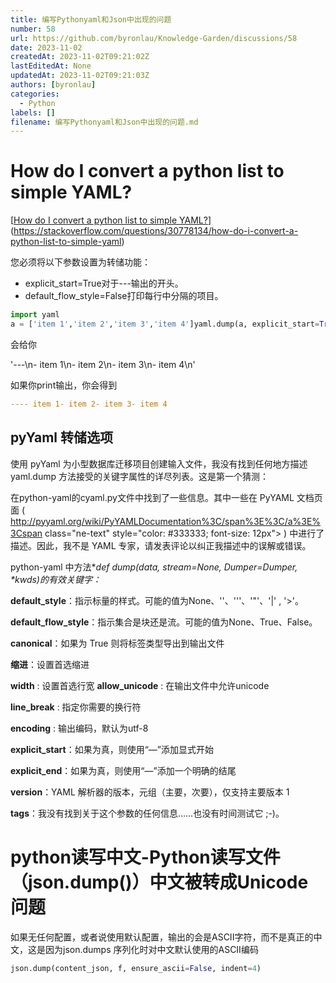 ```yaml
---
title: 编写Pythonyaml和Json中出现的问题
number: 58
url: https://github.com/byronlau/Knowledge-Garden/discussions/58
date: 2023-11-02
createdAt: 2023-11-02T09:21:02Z
lastEditedAt: None
updatedAt: 2023-11-02T09:21:03Z
authors: [byronlau]
categories: 
  - Python
labels: []
filename: 编写Pythonyaml和Json中出现的问题.md
---
```


# How do I convert a python list to simple YAML?

[[How do I convert a python list to simple YAML?](https://stackoverflow.com/questions/30778134/how-do-i-convert-a-python-list-to-simple-yaml)](https://stackoverflow.com/questions/30778134/how-do-i-convert-a-python-list-to-simple-yaml)

您必须将以下参数设置为转储功能：

- explicit_start=True对于---输出的开头。
- default_flow_style=False打印每行中分隔的项目。

```python
import yaml
a = ['item 1','item 2','item 3','item 4']yaml.dump(a, explicit_start=True, default_flow_style=False)
```
<!-- more -->
会给你

'---\n- item 1\n- item 2\n- item 3\n- item 4\n'

如果你print输出，你会得到

```yaml
---- item 1- item 2- item 3- item 4
```

## pyYaml 转储选项

使用 pyYaml 为小型数据库迁移项目创建输入文件，我没有找到任何地方描述 yaml.dump 方法接受的关键字属性的详尽列表。这是第一个猜测：

在python-yaml的cyaml.py文件中找到了一些信息。其中一些在 PyYAML 文档页面 ( http://pyyaml.org/wiki/PyYAMLDocumentation%3C/span%3E%3C/a%3E%3Cspan class="ne-text" style="color: #333333; font-size: 12px"> ) 中进行了描述。因此，我不是 YAML 专家，请发表评论以纠正我描述中的误解或错误。

python-yaml 中方法**def dump(data, stream=None, Dumper=Dumper, \**kwds)的有效关键字：**

**default_style**：指示标量的样式。可能的值为None、''、'\''、'"'、'|' , '>'。

**default_flow_style**：指示集合是块还是流。可能的值为None、True、False。

**canonical**：如果为 True 则将标签类型导出到输出文件

**缩进**：设置首选缩进

**width** : 设置首选行宽
**allow_unicode** : 在输出文件中允许unicode

**line_break** : 指定你需要的换行符

**encoding** : 输出编码，默认为utf-8

**explicit_start**：如果为真，则使用“—”添加显式开始

**explicit_end**：如果为真，则使用“—”添加一个明确的结尾

**version**：YAML 解析器的版本，元组（主要，次要），仅支持主要版本 1

**tags**：我没有找到关于这个参数的任何信息……也没有时间测试它 ;-)。

# python读写中文-Python读写文件（json.dump()）中文被转成Unicode问题

如果无任何配置，或者说使用默认配置，输出的会是ASCII字符，而不是真正的中文，这是因为json.dumps 序列化时对中文默认使用的ASCII编码

```python
json.dump(content_json, f, ensure_ascii=False, indent=4)
```
<script src="https://giscus.app/client.js"
    data-repo="byronlau/Knowledge-Garden"
    data-repo-id="R_kgDOKkfaDQ"
    data-mapping="number"
    data-term="58"
    data-reactions-enabled="1"
    data-emit-metadata="0"
    data-input-position="bottom"
    data-theme="light"
    data-lang="zh-CN"
    crossorigin="anonymous"
    async>
</script>
        